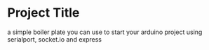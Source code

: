 Project Title
===============

a simple boiler plate you can use to start your arduino project using serialport, socket.io and express